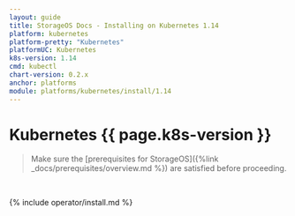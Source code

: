 ```yaml
---
layout: guide
title: StorageOS Docs - Installing on Kubernetes 1.14
platform: kubernetes
platform-pretty: "Kubernetes"
platformUC: Kubernetes
k8s-version: 1.14
cmd: kubectl
chart-version: 0.2.x
anchor: platforms
module: platforms/kubernetes/install/1.14
---
```


# Kubernetes {{ page.k8s-version }}

> Make sure the 
> [prerequisites for StorageOS]({%link _docs/prerequisites/overview.md %}) are
> satisfied before proceeding.

&nbsp;

{% include operator/install.md %}
